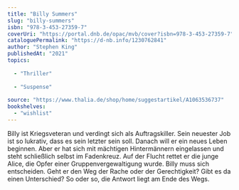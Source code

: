 ```yaml
---
title: "Billy Summers"
slug: "billy-summers"
isbn: "978-3-453-27359-7"
coverUri: "https://portal.dnb.de/opac/mvb/cover?isbn=978-3-453-27359-7"
cataloguePermalink: "https://d-nb.info/1230762841"
author: "Stephen King"
publishedAt: "2021"
topics:
  
  - "Thriller"
    
  - "Suspense"
    
source: "https://www.thalia.de/shop/home/suggestartikel/A1063536737"
bookshelves: 
  - "wishlist"
---
```

Billy ist Kriegsveteran und verdingt sich als Auftragskiller. Sein neuester 
Job ist so lukrativ, dass es sein letzter sein soll. Danach will er ein neues 
Leben beginnen. Aber er hat sich mit mächtigen Hintermännern eingelassen und 
steht schließlich selbst im Fadenkreuz. Auf der Flucht rettet er die junge 
Alice, die Opfer einer Gruppenvergewaltigung wurde. Billy muss sich 
entscheiden. Geht er den Weg der Rache oder der Gerechtigkeit? Gibt es da 
einen Unterschied? So oder so, die Antwort liegt am Ende des Wegs.
